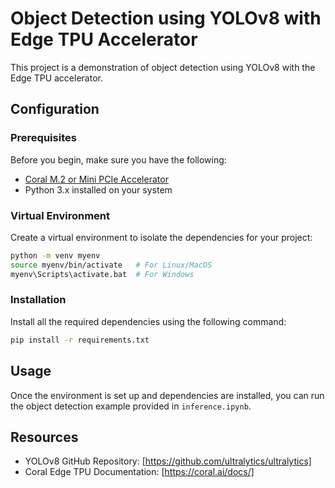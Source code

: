 # Object Detection using YOLOv8 with Edge TPU Accelerator

This project is a demonstration of object detection using YOLOv8 with the Edge TPU accelerator.

## Configuration

### Prerequisites

Before you begin, make sure you have the following:

- [Coral M.2 or Mini PCIe Accelerator](https://coral.ai/docs/m2/get-started/#requirements)
- Python 3.x installed on your system

### Virtual Environment

Create a virtual environment to isolate the dependencies for your project:

```bash
python -m venv myenv
source myenv/bin/activate   # For Linux/MacOS
myenv\Scripts\activate.bat  # For Windows
```

### Installation

Install all the required dependencies using the following command:
```bash
pip install -r requirements.txt
```


## Usage

Once the environment is set up and dependencies are installed, you can run the object detection example provided in `inference.ipynb`.


## Resources

* YOLOv8 GitHub Repository: [https://github.com/ultralytics/ultralytics]
* Coral Edge TPU Documentation: [https://coral.ai/docs/]
